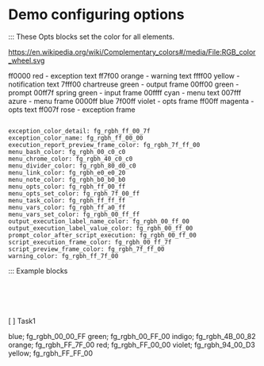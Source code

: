 # Demo configuring options

::: These Opts blocks set the color for all elements.

<https://en.wikipedia.org/wiki/Complementary_colors#/media/File:RGB_color_wheel.svg>

ff0000 red - exception text
ff7f00 orange - warning text
ffff00 yellow - notification text
7fff00 chartreuse green - output frame
00ff00 green - prompt
00ff7f spring green - input frame
00ffff cyan - menu text
007fff azure - menu frame
0000ff blue
7f00ff violet - opts frame
ff00ff magenta - opts text
ff007f rose - exception frame

```opts :(document_options)
```

```opts :load_colors
exception_color_detail: fg_rgbh_ff_00_7f
exception_color_name: fg_rgbh_ff_00_00
execution_report_preview_frame_color: fg_rgbh_7f_ff_00
menu_bash_color: fg_rgbh_00_c0_c0
menu_chrome_color: fg_rgbh_40_c0_c0
menu_divider_color: fg_rgbh_80_d0_c0
menu_link_color: fg_rgbh_e0_e0_20
menu_note_color: fg_rgbh_b0_b0_b0
menu_opts_color: fg_rgbh_ff_00_ff
menu_opts_set_color: fg_rgbh_7f_00_ff
menu_task_color: fg_rgbh_ff_ff_ff
menu_vars_color: fg_rgbh_ff_a0_ff
menu_vars_set_color: fg_rgbh_00_ff_ff
output_execution_label_name_color: fg_rgbh_00_ff_00
output_execution_label_value_color: fg_rgbh_00_ff_00
prompt_color_after_script_execution: fg_rgbh_00_ff_00
script_execution_frame_color: fg_rgbh_00_ff_7f
script_preview_frame_color: fg_rgbh_7f_ff_00
warning_color: fg_rgbh_ff_7f_00
```

::: Example blocks

```bash :Bash1
```
```link :Link1
```
```opts :Opts1
```
```port :Port1
```
```vars :Vars1
```
[ ] Task1

blue;    fg_rgbh_00_00_FF
green;   fg_rgbh_00_FF_00
indigo;  fg_rgbh_4B_00_82
orange;  fg_rgbh_FF_7F_00
red;     fg_rgbh_FF_00_00
violet;  fg_rgbh_94_00_D3
yellow;  fg_rgbh_FF_FF_00

